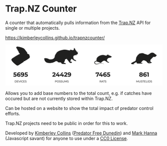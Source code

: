 # Trap.NZ Counter

A counter that automatically pulls information from the <a href="https://trap.nz" target="_blank">Trap.NZ</a> API for single or multiple projects.

<a href="https://kimberleycollins.github.io/trapnzcounter/" target="_blank">https://kimberleycollins.github.io/trapnzcounter/</a>

<a href="https://kimberleycollins.github.io/trapnzcounter/" target="_blank"><img src="img/trapcounterexample.png"></a>

Allows you to add base numbers to the total count, e.g. if catches have occured but are not currently stored within Trap.NZ.

Can be hosted on a website to show the total impact of predator control efforts.

Trap.NZ projects need to be public in order for this to work.

Developed by <a href="https://github.com/kimberleycollins" target="_blank">Kimberley Collins</a> (<a href="https://predatorfreedunedin.org" target="_blank">Predator Free Dunedin</a>) and <a href="https://github.com/cipscis" target="_blank">Mark Hanna</a> (Javascript savant) for anyone to use under a <a href="https://creativecommons.org/share-your-work/public-domain/cc0/" target="_blank">CC0 License</a>.
